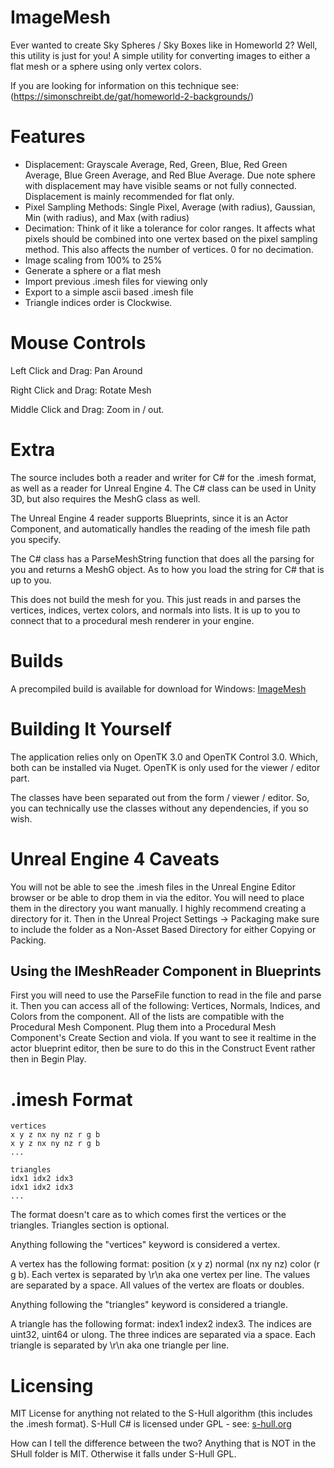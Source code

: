 ImageMesh
==========

Ever wanted to create Sky Spheres / Sky Boxes like in Homeworld 2? Well, this utility is just for you!
A simple utility for converting images to either a flat mesh or a sphere using only vertex colors.

If you are looking for information on this technique see: (https://simonschreibt.de/gat/homeworld-2-backgrounds/)

Features
=========
* Displacement: Grayscale Average, Red, Green, Blue, Red Green Average, Blue Green Average, and Red Blue Average. Due note sphere with displacement may have visible seams or not fully connected. Displacement is mainly recommended for flat only.
* Pixel Sampling Methods: Single Pixel, Average (with radius), Gaussian, Min (with radius), and Max (with radius)
* Decimation: Think of it like a tolerance for color ranges. It affects what pixels should be combined into one vertex based on the pixel sampling method. This also affects the number of vertices. 0 for no decimation.
* Image scaling from 100% to 25%
* Generate a sphere or a flat mesh
* Import previous .imesh files for viewing only
* Export to a simple ascii based .imesh file 
* Triangle indices order is Clockwise.

Mouse Controls
=================
Left Click and Drag: Pan Around

Right Click and Drag: Rotate Mesh

Middle Click and Drag: Zoom in / out.

Extra
======
The source includes both a reader and writer for C# for the .imesh format, as well as a reader for Unreal Engine 4. The C# class can be used in Unity 3D, but also requires the MeshG class as well. 

The Unreal Engine 4 reader supports Blueprints, since it is an Actor Component, and automatically handles the reading of the imesh file path you specify.

The C# class has a ParseMeshString function that does all the parsing for you and returns a MeshG object. As to how you load the string for C# that is up to you.

This does not build the mesh for you. This just reads in and parses the vertices, indices, vertex colors, and normals into lists. It is up to you to connect that to a procedural mesh renderer in your engine.

Builds
=======
A precompiled build is available for download for Windows: [ImageMesh](http://vantagetechnic.com/ImageMesh-0.1.0.zip)

Building It Yourself
=====================
The application relies only on OpenTK 3.0 and OpenTK Control 3.0. Which, both can be installed via Nuget. OpenTK is only used for the viewer / editor part.

The classes have been separated out from the form / viewer / editor. So, you can technically use the classes without any dependencies, if you so wish.

Unreal Engine 4 Caveats
=========================
You will not be able to see the .imesh files in the Unreal Engine Editor browser or be able to drop them in via the editor. You will need to place them in the directory you want manually. I highly recommend creating a directory for it. Then in the Unreal Project Settings -> Packaging make sure to include the folder as a Non-Asset Based Directory for either Copying or Packing.

Using the IMeshReader Component in Blueprints
-----
First you will need to use the ParseFile function to read in the file and parse it. Then you can access all of the following: Vertices, Normals, Indices, and Colors from the component. All of the lists are compatible with the Procedural Mesh Component. Plug them into a Procedural Mesh Component's Create Section and viola. If you want to see it realtime in the actor blueprint editor, then be sure to do this in the Construct Event rather then in Begin Play.

.imesh Format
================

```
vertices
x y z nx ny nz r g b
x y z nx ny nz r g b
...

triangles
idx1 idx2 idx3
idx1 idx2 idx3
...

```

The format doesn't care as to which comes first the vertices or the triangles. Triangles section is optional.

Anything following the "vertices" keyword is considered a vertex.

A vertex has the following format: position (x y z) normal (nx ny nz) color (r g b). Each vertex is separated by \r\n aka one vertex per line. The values are separated by a space. All values of the vertex are floats or doubles. 

Anything following the "triangles" keyword is considered a triangle.

A triangle has the following format: index1 index2 index3. The indices are uint32, uint64 or ulong. The three indices are separated via a space. Each triangle is separated by \r\n aka one triangle per line.

Licensing
==========
MIT License for anything not related to the S-Hull algorithm (this includes the .imesh format). S-Hull C# is licensed under GPL - see: [s-hull.org](http://s-hull.org)

How can I tell the difference between the two? Anything that is NOT in the SHull folder is MIT. Otherwise it falls under S-Hull GPL.